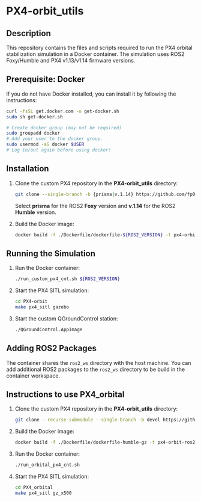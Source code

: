 
# PX4-orbit_utils

## Description
This repository contains the files and scripts required to run the PX4 orbital stabilization simulation in a Docker container. The simulation uses ROS2 Foxy/Humble and PX4 v1.13/v1.14 firmware versions.


## Prerequisite: Docker

If you do not have Docker installed, you can install it by following the instructions: 
```sh
curl -fsSL get.docker.com -o get-docker.sh
sudo sh get-docker.sh
```
``` sh
# Create docker group (may not be required)
sudo groupadd docker
# Add your user to the docker group.
sudo usermod -aG docker $USER
# Log in/out again before using docker!
```

## Installation

1. Clone the custom PX4 repository in the **PX4-orbit_utils** directory:
   ```sh
   git clone --single-branch -b {prisma|v.1.14} https://github.com/fp018/PX4-orbit.git --recursive
   ```
   Select **prisma** for the ROS2 **Foxy** version and **v.1.14** for the ROS2 **Humble** version.

   
2. Build the Docker image:
   ```sh
   docker build -f ./Dockerfile/dockerfile-${ROS2_VERSION} -t px4-orbit-ros2-${ROS2_VERSION} .
   ```

## Running the Simulation
1. Run the Docker container:
   ```sh
   ./run_custom_px4_cnt.sh ${ROS2_VERSION}
   ```
2. Start the PX4 SITL simulation:
   ```sh
   cd PX4-orbit 
   make px4_sitl gazebo
   ```
3. Start the custom QGroundControl station:
   ```sh
   ./QGroundControl.AppImage
   ```

## Adding ROS2 Packages

The container shares the `ros2_ws` directory with the host machine. You can add additional ROS2 packages to the `ros2_ws` directory to be build in the container workspace.


## Instructions to use PX4_orbital

1. Clone the custom PX4 repository in the **PX4-orbit_utils** directory:
   
   ```sh 
   git clone --recurse-submodule --single-branch -b devel https://github.com/fp018/PX4_orbital.git 
   ```
2. Build the Docker image:
   ```sh
   docker build -f ./Dockerfile/dockerfile-humble-gz -t px4-orbit-ros2-humble-gz .
   ```
3. Run the Docker container:
   ```sh
   ./run_orbital_px4_cnt.sh 
   ```
4. Start the PX4 SITL simulation:
   ```sh
   cd PX4_orbital 
   make px4_sitl gz_x500
   ```

